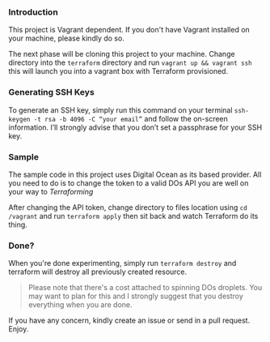 ### Introduction
This project is Vagrant dependent. If you don't have Vagrant installed on your machine, please kindly do so.

The next phase will be cloning this project to your machine. Change directory into the `terraform` directory and run `vagrant up && vagrant ssh` this will launch you into a vagrant box with Terraform provisioned. 

### Generating SSH Keys
To generate an SSH key, simply run this command on your terminal `ssh-keygen -t rsa -b 4096 -C “your email”` and follow the on-screen information. I’ll strongly advise that you don’t set a passphrase for your SSH key. 

### Sample
The sample code in this project uses Digital Ocean as its based provider. All you need to do is to change the token to a valid DOs API you are well on your way to *Terraforming*

After changing the API token, change directory to files location using `cd /vagrant` and run `terraform apply` then sit back and watch Terraform do its thing.

### Done?
When you're done experimenting, simply run `terraform destroy` and terraform will destroy all previously created resource. 

> Please note that there's a cost attached to spinning DOs droplets. You may want to plan for this and I strongly suggest that you destroy everything when you are done.

If you have any concern, kindly create an issue or send in a pull request.  
Enjoy. 